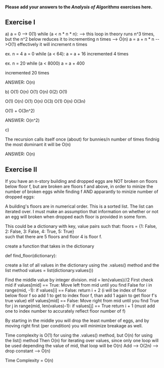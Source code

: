 #### Please add your answers to the ***Analysis of  Algorithms*** exercises here.

## Exercise I

a) 
 a = 0  --> 0(1)
 while (a < n * n * n): --> this loop in theory runs n^3 times, but the n^2 below reduces it to incrementing n times --> O(n)
    a = a + n * n -->O(1)
    effectively it will increment n times

ex. n = 4
a = 0
while (a < 64):
  a = a + 16
incremented 4 times

ex. n = 20
while (a < 8000)
 a = a + 400

incremented 20 times

ANSWER: O(n)


b)
O(1)
O(n)
  O(1)
   O(n)
    0(2)
    O(1)   

O(1)
O(n)
  O(1)
   O(n)
    O(3)
O(1)
O(n)
  O(3n)

O(1) + O(3n^2)

ANSWER: O(n^2)

c)

The recursion calls itself once (about) for bunnies/n number of times
findnig the most dominant it will be O(n)

ANSWER: O(n)

## Exercise II


If you have an n-story building and dropped eggs are NOT broken on floors below floor f, but are broken are floors f and above, in order to minize the number of broken eggs while finding f AND apparantly to minizie number of dropped eggs:

A building's floors are in numerical order.  This is a sorted list.  The list can iterated over.  I must make an assumption that information on whether or not an egg will broken when dropped each floor is provided in some form. 

This could be a dictionary with key, value pairs such that:
  floors = {1: False, 2: False, 3: False, 4: True, 5: True}  
such that there are 5 floors and floor 4 is floor f.

create a function that takes in the dictionary

def find_floor(dictionary):

create a list of all values in the dictionary using the .values() method and the list method
  values = list(dictionary.values())

Find the middle value by integer division.
    mid = len(values)//2
First check mid
    if values[mid] == True:
Move left from mid until you find False
      for i in range(mid, -1):
        if values[i] == False:
          return i + 2 (i will be index of floor below floor f so add 1 to get to index floor f, than add 1 again to get floor f's true value)
    elif values[mid] == False:
Move right from mid until you find True
       for j in range(mid, len(values)-1):
        if values[j] == True
          return i + 1 (must add one to index number to accurately reflect floor number of f)

By starting in the middle you will drop the least number of eggs, and by moving right first (per condition) you will minimize breakage as well. 

Time complexity is O(1) for using the .values() method, but O(n) for using the list() method
Then O(n) for iterating over values, since only one loop will be used depending the value of mid, that loop will be O(n)
Add --> O(2n) --> drop constant --> O(n)

Time Complexity = O(n)
      


    
